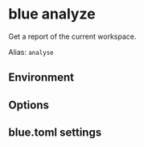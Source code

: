 # blue analyze

Get a report of the current workspace.

Alias: `analyse`

## Environment

## Options

## blue.toml settings
